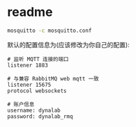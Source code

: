 # readme

```bash
mosquitto -c mosquitto.conf
```

默认的配置信息为(应该修改为你自己的配置):

```
# 监听 MQTT 连接的端口
listener 1883

# 与兼容 RabbitMQ web mqtt 一致
listener 15675
protocol websockets

# 账户信息
username: dynalab
password: dynalab_rmq
```